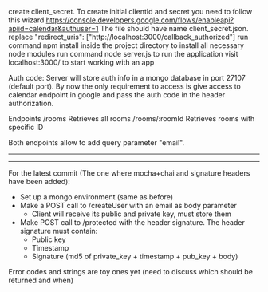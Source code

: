 create client_secret. To create initial clientId and secret you need to follow this wizard https://console.developers.google.com/flows/enableapi?apiid=calendar&authuser=1 The file should have name client_secret.json.
replace "redirect_uris": ["http://localhost:3000/callback_authorized"]
run command npm install inside the project directory to install all necessary node modules
run command node server.js to run the application
visit localhost:3000/ to start working with an app

Auth code:
  Server will store auth info in a mongo database in port 27107 (default port). By now the only requirement to access is give access to calendar endpoint in google and pass the auth code in the header authorization.

Endpoints
  /rooms               Retrieves all rooms
  /rooms/:roomId       Retrieves rooms with specific ID
  
Both endpoints allow to add query parameter "email".


----------------------
----------------------

For the latest commit (The one where mocha+chai and signature headers have been added):
* Set up a mongo environment (same as before)
* Make a POST call to /createUser with an email as body parameter
  * Client will receive its public and private key, must store them
* Make POST call to /protected with the header signature. The header signature must contain:
  * Public key
  * Timestamp
  * Signature (md5 of private_key + timestamp + pub_key + body)

Error codes and strings are toy ones yet (need to discuss which should be returned and when)
